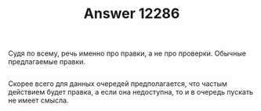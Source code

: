 ﻿---
title: "Answer 12286"
se.owner.user_id: 178988
se.owner.display_name: "Qwertiy"
se.owner.link: "https://ru.meta.stackoverflow.com/users/178988/qwertiy"
se.answer_id: 12286
se.question_id: 12285
se.post_type: answer
se.is_accepted: True
---
<p>Судя по всему, речь именно про правки, а не про проверки. Обычные предлагаемые правки.</p>
<p><a href="https://i.stack.imgur.com/Z4zDt.png" rel="nofollow noreferrer"><img src="https://i.stack.imgur.com/Z4zDt.png" alt="" /></a></p>
<p>Скорее всего для данных очередей предполагается, что частым действием будет правка, а если она недоступна, то и в очередь пускать не имеет смысла.</p>
